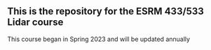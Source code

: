 ## This is the repository for the ESRM 433/533 Lidar course

This course began in Spring 2023 and will be updated annually 
